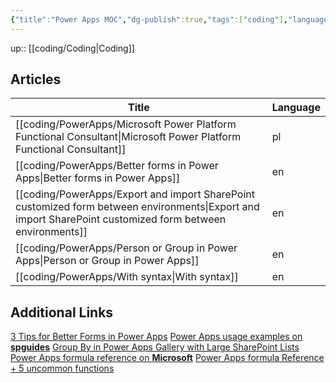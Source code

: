 ```yaml
---
{"title":"Power Apps MOC","dg-publish":true,"tags":["coding"],"language":"en","permalink":"/coding/power-apps/power-apps/","dgPassFrontmatter":true}
---
```


up:: [[coding/Coding\|Coding]]

## Articles

| Title                                                                                                                                                        | Language |
| ------------------------------------------------------------------------------------------------------------------------------------------------------------ | -------- |
| [[coding/PowerApps/Microsoft Power Platform Functional Consultant\|Microsoft Power Platform Functional Consultant]]                                       | pl       |
| [[coding/PowerApps/Better forms in Power Apps\|Better forms in Power Apps]]                                                                               | en       |
| [[coding/PowerApps/Export and import SharePoint customized form between environments\|Export and import SharePoint customized form between environments]] | en       |
| [[coding/PowerApps/Person or Group in Power Apps\|Person or Group in Power Apps]]                                                                         | en       |
| [[coding/PowerApps/With syntax\|With syntax]]                                                                                                             | en       |


## Additional Links

[3 Tips for Better Forms in Power Apps](https://www.youtube.com/watch?v=bxKavfThYwY)
[Power Apps usage examples on **spguides**](https://www.spguides.com/)
[Group By in Power Apps Gallery with Large SharePoint Lists](https://www.youtube.com/watch?v=57ADxeo_13k)
[Power Apps formula reference on **Microsoft**](https://learn.microsoft.com/en-us/power-platform/power-fx/formula-reference)
[Power Apps formula Reference + 5 uncommon functions](https://www.youtube.com/watch?v=SBAfhTbgLsQ)
